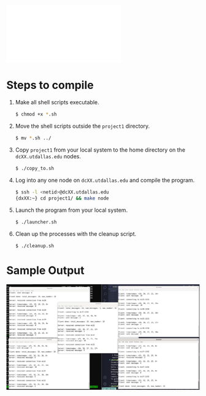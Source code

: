 ![Project Description](project1(2).pdf)

# Steps to compile

1. Make all shell scripts executable.
    ```bash
    $ chmod +x *.sh
    ```
2. Move the shell scripts outside the `project1` directory. 
    ```bash
    $ mv *.sh ../
    ```
3. Copy `project1` from your local system to the home directory on the `dcXX.utdallas.edu` nodes.
    ```bash
    $ ./copy_to.sh
    ```
4. Log into any one node on `dcXX.utdallas.edu` and compile the program.
    ```bash
    $ ssh -l <netid>@dcXX.utdallas.edu
    {dxXX:~} cd project1/ && make node
    ```
5. Launch the program from your local system.
    ```bash
    $ ./launcher.sh
    ```
6. Clean up the processes with the cleanup script. 
    ```bash
    $ ./cleanup.sh
    ```

# Sample Output

![output](output/output.png)
